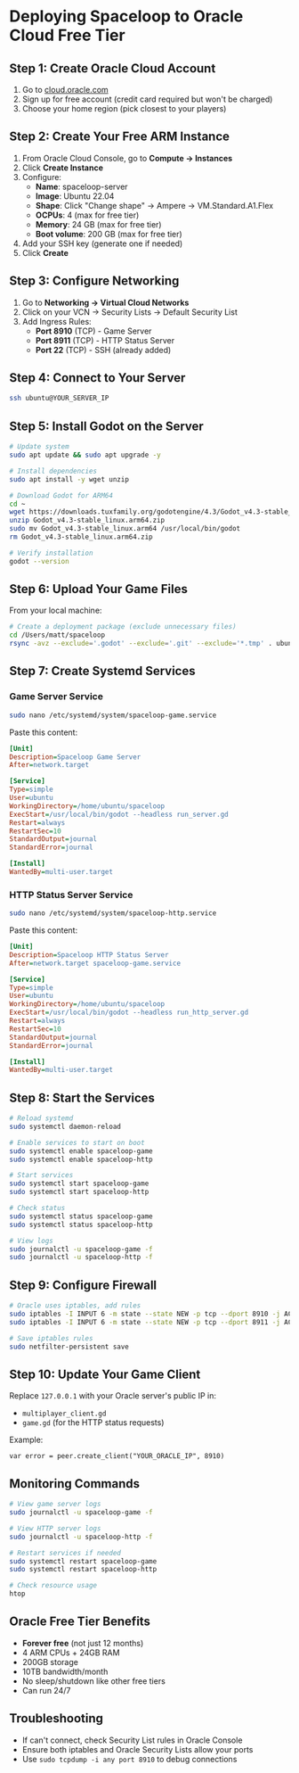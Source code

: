 # Deploying Spaceloop to Oracle Cloud Free Tier

## Step 1: Create Oracle Cloud Account
1. Go to [cloud.oracle.com](https://cloud.oracle.com)
2. Sign up for free account (credit card required but won't be charged)
3. Choose your home region (pick closest to your players)

## Step 2: Create Your Free ARM Instance
1. From Oracle Cloud Console, go to **Compute → Instances**
2. Click **Create Instance**
3. Configure:
   - **Name**: spaceloop-server
   - **Image**: Ubuntu 22.04
   - **Shape**: Click "Change shape" → Ampere → VM.Standard.A1.Flex
   - **OCPUs**: 4 (max for free tier)
   - **Memory**: 24 GB (max for free tier)
   - **Boot volume**: 200 GB (max for free tier)
4. Add your SSH key (generate one if needed)
5. Click **Create**

## Step 3: Configure Networking
1. Go to **Networking → Virtual Cloud Networks**
2. Click on your VCN → Security Lists → Default Security List
3. Add Ingress Rules:
   - **Port 8910** (TCP) - Game Server
   - **Port 8911** (TCP) - HTTP Status Server
   - **Port 22** (TCP) - SSH (already added)

## Step 4: Connect to Your Server
```bash
ssh ubuntu@YOUR_SERVER_IP
```

## Step 5: Install Godot on the Server
```bash
# Update system
sudo apt update && sudo apt upgrade -y

# Install dependencies
sudo apt install -y wget unzip

# Download Godot for ARM64
cd ~
wget https://downloads.tuxfamily.org/godotengine/4.3/Godot_v4.3-stable_linux.arm64.zip
unzip Godot_v4.3-stable_linux.arm64.zip
sudo mv Godot_v4.3-stable_linux.arm64 /usr/local/bin/godot
rm Godot_v4.3-stable_linux.arm64.zip

# Verify installation
godot --version
```

## Step 6: Upload Your Game Files
From your local machine:
```bash
# Create a deployment package (exclude unnecessary files)
cd /Users/matt/spaceloop
rsync -avz --exclude='.godot' --exclude='.git' --exclude='*.tmp' . ubuntu@YOUR_SERVER_IP:~/spaceloop/
```

## Step 7: Create Systemd Services

### Game Server Service
```bash
sudo nano /etc/systemd/system/spaceloop-game.service
```

Paste this content:
```ini
[Unit]
Description=Spaceloop Game Server
After=network.target

[Service]
Type=simple
User=ubuntu
WorkingDirectory=/home/ubuntu/spaceloop
ExecStart=/usr/local/bin/godot --headless run_server.gd
Restart=always
RestartSec=10
StandardOutput=journal
StandardError=journal

[Install]
WantedBy=multi-user.target
```

### HTTP Status Server Service
```bash
sudo nano /etc/systemd/system/spaceloop-http.service
```

Paste this content:
```ini
[Unit]
Description=Spaceloop HTTP Status Server
After=network.target spaceloop-game.service

[Service]
Type=simple
User=ubuntu
WorkingDirectory=/home/ubuntu/spaceloop
ExecStart=/usr/local/bin/godot --headless run_http_server.gd
Restart=always
RestartSec=10
StandardOutput=journal
StandardError=journal

[Install]
WantedBy=multi-user.target
```

## Step 8: Start the Services
```bash
# Reload systemd
sudo systemctl daemon-reload

# Enable services to start on boot
sudo systemctl enable spaceloop-game
sudo systemctl enable spaceloop-http

# Start services
sudo systemctl start spaceloop-game
sudo systemctl start spaceloop-http

# Check status
sudo systemctl status spaceloop-game
sudo systemctl status spaceloop-http

# View logs
sudo journalctl -u spaceloop-game -f
sudo journalctl -u spaceloop-http -f
```

## Step 9: Configure Firewall
```bash
# Oracle uses iptables, add rules
sudo iptables -I INPUT 6 -m state --state NEW -p tcp --dport 8910 -j ACCEPT
sudo iptables -I INPUT 6 -m state --state NEW -p tcp --dport 8911 -j ACCEPT

# Save iptables rules
sudo netfilter-persistent save
```

## Step 10: Update Your Game Client
Replace `127.0.0.1` with your Oracle server's public IP in:
- `multiplayer_client.gd`
- `game.gd` (for the HTTP status requests)

Example:
```gdscript
var error = peer.create_client("YOUR_ORACLE_IP", 8910)
```

## Monitoring Commands
```bash
# View game server logs
sudo journalctl -u spaceloop-game -f

# View HTTP server logs  
sudo journalctl -u spaceloop-http -f

# Restart services if needed
sudo systemctl restart spaceloop-game
sudo systemctl restart spaceloop-http

# Check resource usage
htop
```

## Oracle Free Tier Benefits
- **Forever free** (not just 12 months)
- 4 ARM CPUs + 24GB RAM
- 200GB storage
- 10TB bandwidth/month
- No sleep/shutdown like other free tiers
- Can run 24/7

## Troubleshooting
- If can't connect, check Security List rules in Oracle Console
- Ensure both iptables and Oracle Security Lists allow your ports
- Use `sudo tcpdump -i any port 8910` to debug connections